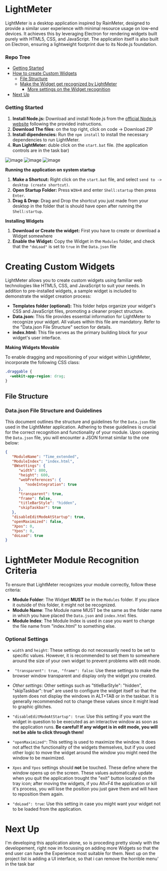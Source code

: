 # LightMeter
LightMeter is a desktop application inspired by RainMeter, designed to provide a similar user experience with minimal resource usage on low-end devices. It achieves this by leveraging Electron for rendering widgets built purely with HTML5, CSS, and JavaScript. The application itself is also built on Electron, ensuring a lightweight footprint due to its Node.js foundation.

### Repo Tree
- [Getting Started](#getting-started)
- [How to create Custom Widgets](#creating-custom-widgets)
  - [File Structure](#datajson-file-structure-and-guidelines)
  - [Make the Widget get recognized by LightMeter](#lightmeter-module-recognition-criteria)
    - [More settings on the Widget recognition](#optional-settings)
- [Next Up](#next-up)

### Getting Started
1. **Install Node.js:** Download and install Node.js from the  [official Node.js website](https://nodejs.org/en/download) following the provided instructions.
3. **Download The files**: on the top right, click on code -> Download ZIP
5. **Install dipendencies:** Run the `npm install` to install the necessary dependencies to run LightMeter.
7. **Run LightMeter:** duble click on the `start.bat` file. (the application controls are in the task bar)

![image](https://github.com/Gioste46/LightMeter/assets/140664876/c2f72046-da47-4e24-b5db-a700cb4d500e)
![image](https://github.com/Gioste46/LightMeter/assets/140664876/2f9575a7-84f8-4946-b18a-67c9307dedb2)
![image](https://github.com/Gioste46/LightMeter/assets/140664876/705dbaba-563f-420d-9915-8e080eab6510)

**Running the application on system startup**
1. **Make a Shortcut:** Right click on the `start.bat` file, and select `send to -> desktop (create shortcut)`.
3. **Open Startup Folder:** Press `WIN+R` and enter `Shell:startup` then press `Enter`.
5. **Drag & Drop:** Drag and Drop the shortcut you just made from your desktop in the folder that is should have open after running the `Shell:startup`.

**Installing Widgets**
1. **Download or Create the widget:** First you have to create or download a Widget somewhere
3. **Enable the Widget:** Copy the Widget in the `Modules` folder, and check that the `"doLoad"` is set to `true` in the `Data.json` file

# **Creating Custom Widgets** 
LightMeter allows you to create custom widgets using familiar web technologies like HTML5, CSS, and JavaScript to suit your needs. In addition to pre-installed widgets, a sample widget is included to demonstrate the widget creation process:

* **Templates folder (optional):** This folder helps organize your widget's CSS and JavaScript files, promoting a cleaner project structure.
* **Data.json:** This file provides essential information for LightMeter to recognize your widget. All values within this file are mandatory. Refer to the "Data.json File Structure" section for details.
* **index.html:** This file serves as the primary building block for your widget's user interface.

**Making Widgets Movable**

To enable dragging and repositioning of your widget within LightMeter, incorporate the following CSS class:

```css
.draggable {
  -webkit-app-region: drag;
}
```


## File Structure

### Data.json File Structure and Guidelines
This document outlines the structure and guidelines for the `Data.json` file used in the LightMeter application. Adhering to these guidelines is crucial for the correct recognition and functionality of your module.
Upon opening the `Data.json` file, you will encounter a JSON format similar to the one below:

```json
{
   "ModuleName": "Time_extended",
   "ModuleIndex": "index.html",
   "BWsettings": {
      "width": 800,
      "height": 600,
      "webPreferences": {
         "nodeIntegration": true
      },
      "transparent": true,
      "frame": false,
      "titleBarStyle": "hidden",
      "skipTaskbar": true
   },
   "disableEditModeAtStartup": true,
   "openMaximized": false,
   "Xpos": 0,
   "Ypos": 0,
   "doLoad": true
}

```
# LightMeter Module Recognition Criteria

To ensure that LightMeter recognizes your module correctly, follow these criteria:

- __Module Folder__: The Widget __MUST__ be in the ```Modules``` folder. If you place it outside of this folder, it might not be recognized.
- __Module Name__: The Module name MUST be the same as the folder name in which you have placed the ```Data.json``` and ```index.html``` files.
- __Module Index__: The Module Index is used in case you want to change the file name from "index.html" to something else.

### Optional Settings

- ```width``` and ```height```: These settings do not necessarily need to be set to specific values. However, it is recommended to set them to somewhere around the size of your own widget to prevent problems with edit mode.
- ``` "transparent": true, "frame": false```: Use these settings to make the browser window transparent and display only the widget you created.

- _Other settings_: Other settings such as "titleBarStyle": "hidden", "skipTaskbar": true" are used to configure the widget itself so that the system does not display the windows in ALT+TAB or in the taskbar. It is generally recommended not to change these values since it might lead to graphic glitches.

- ```"disableEditModeAtStartup": true```: Use this setting if you want the widget in question to be executed as an interactive window as soon as the application runs. __Be careful! If any widget is in edit mode, you will not be able to click through them!__

- ```"openMaximized"```: This setting is used to maximize the window. It does not affect the functionality of the widgets themselves, but if you used other logic to move the widget around the window you might need the window to be maximized.
- ```Xpos``` and ```Ypos``` settings should __not__ be touched. These define where the window opens up on the screen. These values automatically update when you quit the application trought the "exit" button located on the tray icon; after moving the widgets, if you Alt+F4 the application or kill it's process, you will lose the position you just gave them and will have to reposition them again.
- ```"doLoad": true```: Use this setting in case you might want your widget not to be loaded from the application.

# Next Up
I'm developing this application alone, so is proceding pretty slowly with the developement, right now im focussing on adding more Widgets so that the end user can have the Experience most suitable for them.
Next up on the project list is adding a UI interface, so that i can remove the horrible menu' in the task bar
